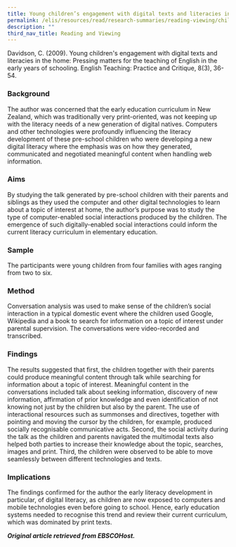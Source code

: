 ```yaml
---
title: Young children’s engagement with digital texts and literacies in the home
permalink: /elis/resources/read/research-summaries/reading-viewing/children-engagement-digital-texts-literacies/
description: ""
third_nav_title: Reading and Viewing
---
```

Davidson, C. (2009). Young children's engagement with digital texts and literacies in the home: Pressing matters for the teaching of English in the early years of schooling. English Teaching: Practice and Critique, 8(3), 36-54.

### Background

The author was concerned that the early education curriculum in New Zealand, which was traditionally very print-oriented, was not keeping up with the literacy needs of a new generation of digital natives. Computers and other technologies were profoundly influencing the literacy development of these pre-school children who were developing a new digital literacy where the emphasis was on how they generated, communicated and negotiated meaningful content when handling web information.  
  
### Aims

By studying the talk generated by pre-school children with their parents and siblings as they used the computer and other digital technologies to learn about a topic of interest at home, the author’s purpose was to study the type of computer-enabled social interactions produced by the children. The emergence of such digitally-enabled social interactions could inform the current literacy curriculum in elementary education.  
  
### Sample

The participants were young children from four families with ages ranging from two to six.  
  
### Method

Conversation analysis was used to make sense of the children’s social interaction in a typical domestic event where the children used Google, Wikipedia and a book to search for information on a topic of interest under parental supervision. The conversations were video-recorded and transcribed.  
  
### Findings

The results suggested that first, the children together with their parents could produce meaningful content through talk while searching for information about a topic of interest. Meaningful content in the conversations included talk about seeking information, discovery of new information, affirmation of prior knowledge and even identification of not knowing not just by the children but also by the parent. The use of interactional resources such as summonses and directives, together with pointing and moving the cursor by the children, for example, produced socially recognisable communicative acts. Second, the social activity during the talk as the children and parents navigated the multimodal texts also helped both parties to increase their knowledge about the topic, searches, images and print. Third, the children were observed to be able to move seamlessly between different technologies and texts.  
  
### Implications

The findings confirmed for the author the early literacy development in particular, of digital literacy, as children are now exposed to computers and mobile technologies even before going to school. Hence, early education systems needed to recognise this trend and review their current curriculum, which was dominated by print texts.  
  
_**Original article retrieved from EBSCOHost.**_  

